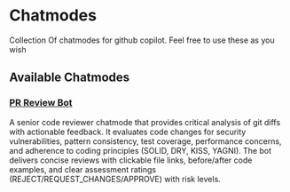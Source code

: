 # Chatmodes
Collection Of chatmodes for github copilot. Feel free to use these as you wish

## Available Chatmodes

### [PR Review Bot](./PR-Review-Bot-Harsh.chatmode.md)

A senior code reviewer chatmode that provides critical analysis of git diffs with actionable feedback. It evaluates code changes for security vulnerabilities, pattern consistency, test coverage, performance concerns, and adherence to coding principles (SOLID, DRY, KISS, YAGNI). The bot delivers concise reviews with clickable file links, before/after code examples, and clear assessment ratings (REJECT/REQUEST_CHANGES/APPROVE) with risk levels.

